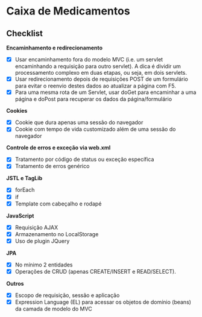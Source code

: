 # Caixa de Medicamentos

## Checklist

**Encaminhamento e redirecionamento**
- [x] Usar encaminhamento fora do modelo MVC (i.e. um servlet encaminhando a requisição para outro servlet). A dica é dividir um processamento complexo em duas etapas, ou seja, em dois servlets.
- [x] Usar redirecionamento depois de requisições POST de um formulário para evitar o reenvio destes dados ao atualizar a página com F5.
- [x] Para uma mesma rota de um Servlet, usar doGet para encaminhar a uma página e doPost para recuperar os dados da página/formulário

**Cookies**
- [x] Cookie que dura apenas uma sessão do navegador
- [x] Cookie com tempo de vida customizado além de uma sessão do navegador

**Controle de erros e exceção via web.xml**
- [x] Tratamento por código de status ou exceção específica
- [x] Tratamento de erros genérico

**JSTL e TagLib**
- [x] forEach
- [x] if
- [x] Template com cabeçalho e rodapé

**JavaScript**
- [x] Requisição AJAX
- [x] Armazenamento no LocalStorage
- [x] Uso de plugin JQuery

**JPA**
- [x] No mínimo 2 entidades
- [x] Operações de CRUD (apenas CREATE/INSERT e READ/SELECT).

**Outros**
- [x] Escopo de requisição, sessão e aplicação
- [x] Expression Language (EL) para acessar os objetos de domínio (beans) da camada de modelo do MVC